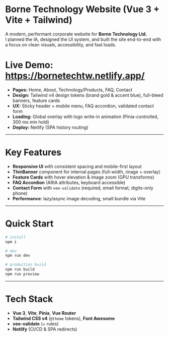# Borne Technology Website (Vue 3 + Vite + Tailwind)

A modern, performant corporate website for **Borne Technology Ltd.**  
I planned the IA, designed the UI system, and built the site end-to-end with a focus on clean visuals, accessibility, and fast loads.

# Live Demo: https://bornetechtw.netlify.app/

- **Pages:** Home, About, Technology/Products, FAQ, Contact  
- **Design:** Tailwind v4 design tokens (brand gold & accent blue), full-bleed banners, feature cards  
- **UX:** Sticky header + mobile menu, FAQ accordion, validated contact form  
- **Loading:** Global overlay with logo write-in animation (Pinia-controlled, 300 ms min hold)  
- **Deploy:** Netlify (SPA history routing)

---

# Key Features

- **Responsive UI** with consistent spacing and mobile-first layout
- **ThinBanner** component for internal pages (full-width, image + overlay)
- **Feature Cards** with hover elevation & image zoom (GPU transforms)
- **FAQ Accordion** (ARIA attributes, keyboard accessible)
- **Contact Form** with `vee-validate` (required, email format, digits-only phone)
- **Performance**: lazy/async image decoding, small bundle via Vite

---

# Quick Start

```bash
# install
npm i

# dev
npm run dev

# production build
npm run build
npm run preview
```

---

# Tech Stack

- **Vue 3**, **Vite**, **Pinia**, **Vue Router**
- **Tailwind CSS v4** (`@theme` tokens), **Font Awesome**
- **vee-validate** (+ rules)
- **Netlify** (CI/CD & SPA redirects)

